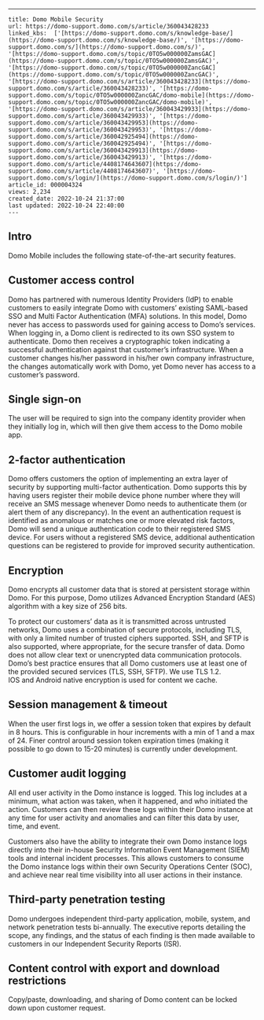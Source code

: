 ---
    title: Domo Mobile Security
    url: https://domo-support.domo.com/s/article/360043428233
    linked_kbs:  ['[https://domo-support.domo.com/s/knowledge-base/](https://domo-support.domo.com/s/knowledge-base/)', '[https://domo-support.domo.com/s/](https://domo-support.domo.com/s/)', '[https://domo-support.domo.com/s/topic/0TO5w000000ZamsGAC](https://domo-support.domo.com/s/topic/0TO5w000000ZamsGAC)', '[https://domo-support.domo.com/s/topic/0TO5w000000ZancGAC](https://domo-support.domo.com/s/topic/0TO5w000000ZancGAC)', '[https://domo-support.domo.com/s/article/360043428233](https://domo-support.domo.com/s/article/360043428233)', '[https://domo-support.domo.com/s/topic/0TO5w000000ZancGAC/domo-mobile](https://domo-support.domo.com/s/topic/0TO5w000000ZancGAC/domo-mobile)', '[https://domo-support.domo.com/s/article/360043429933](https://domo-support.domo.com/s/article/360043429933)', '[https://domo-support.domo.com/s/article/360043429953](https://domo-support.domo.com/s/article/360043429953)', '[https://domo-support.domo.com/s/article/360042925494](https://domo-support.domo.com/s/article/360042925494)', '[https://domo-support.domo.com/s/article/360043429913](https://domo-support.domo.com/s/article/360043429913)', '[https://domo-support.domo.com/s/article/4408174643607](https://domo-support.domo.com/s/article/4408174643607)', '[https://domo-support.domo.com/s/login/](https://domo-support.domo.com/s/login/)']
    article_id: 000004324
    views: 2,234
    created_date: 2022-10-24 21:37:00
    last updated: 2022-10-24 22:40:00
    ---



Intro
-----


Domo Mobile includes the following state-of-the-art security features. 


Customer access control
-----------------------


Domo has partnered with numerous Identity Providers (IdP) to enable customers to easily integrate Domo with customers’ existing SAML-based SSO and Multi Factor Authentication (MFA) solutions. In this model, Domo never has access to passwords used for gaining access to Domo’s services. When logging in, a Domo client is redirected to its own SSO system to authenticate. Domo then receives a cryptographic token indicating a successful authentication against that customer’s infrastructure. When a customer changes his/her password in his/her own company infrastructure, the changes automatically work with Domo, yet Domo never has access to a customer’s password.


Single sign-on
--------------


The user will be required to sign into the company identity provider when they initially log in, which will then give them access to the Domo mobile app.  


2-factor authentication
-----------------------


Domo offers customers the option of implementing an extra layer of security by supporting multi-factor authentication. Domo supports this by having users register their mobile device phone number where they will receive an SMS message whenever Domo needs to authenticate them (or alert them of any discrepancy). In the event an authentication request is identified as anomalous or matches one or more elevated risk factors, Domo will send a unique authentication code to their registered SMS device. For users without a registered SMS device, additional authentication questions can be registered to provide for improved security authentication.


Encryption
----------


Domo encrypts all customer data that is stored at persistent storage within Domo. For this purpose, Domo utilizes Advanced Encryption Standard (AES) algorithm with a key size of 256 bits.


To protect our customers’ data as it is transmitted across untrusted networks, Domo uses a combination of secure protocols, including TLS, with only a limited number of trusted ciphers supported. SSH, and SFTP is also supported, where appropriate, for the secure transfer of data. Domo does not allow clear text or unencrypted data communication protocols. Domo’s best practice ensures that all Domo customers use at least one of the provided secured services (TLS, SSH, SFTP). We use TLS 1.2.  
IOS and Android native encryption is used for content we cache. 


Session management & timeout
----------------------------


When the user first logs in, we offer a session token that expires by default in 8 hours. This is configurable in hour increments with a min of 1 and a max of 24. Finer control around session token expiration times (making it possible to go down to 15-20 minutes) is currently under development.


Customer audit logging
----------------------


All end user activity in the Domo instance is logged. This log includes at a minimum, what action was taken, when it happened, and who initiated the action. Customers can then review these logs within their Domo instance at any time for user activity and anomalies and can filter this data by user, time, and event.


Customers also have the ability to integrate their own Domo instance logs directly into their in-house Security Information Event Management (SIEM) tools and internal incident processes. This allows customers to consume the Domo instance logs within their own Security Operations Center (SOC), and achieve near real time visibility into all user actions in their instance.


Third-party penetration testing
-------------------------------


Domo undergoes independent third-party application, mobile, system, and network penetration tests bi-annually. The executive reports detailing the scope, any findings, and the status of each finding is then made available to customers in our Independent Security Reports (ISR).


Content control with export and download restrictions
-----------------------------------------------------


Copy/paste, downloading, and sharing of Domo content can be locked down upon customer request.

